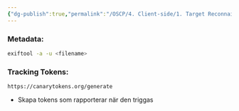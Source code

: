 ```yaml
---
{"dg-publish":true,"permalink":"/OSCP/4. Client-side/1. Target Reconnaissance/"}
---
```


### Metadata:
```bash
exiftool -a -u <filename>
```

### Tracking Tokens:
```
https://canarytokens.org/generate
```
- Skapa tokens som rapporterar när den triggas

